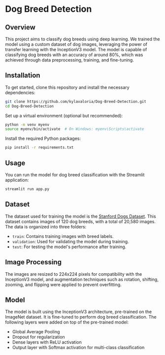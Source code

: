 # Dog Breed Detection

## Overview
This project aims to classify dog breeds using deep learning. We trained the model using a custom dataset of dog images, leveraging the power of transfer learning with the InceptionV3 model. The model is capable of classifying dog breeds with an accuracy of around 80%, which was achieved through data preprocessing, training, and fine-tuning.

## Installation
To get started, clone this repository and install the necessary dependencies:

```bash
git clone https://github.com/kylavaloria/Dog-Breed-Detection.git
cd Dog-Breed-Detection
```

Set up a virtual environment (optional but recommended):
```bash
python -m venv myenv
source myenv/bin/activate  # On Windows: myenv\Scripts\activate
```

Install the required Python packages:
```bash
pip install -r requirements.txt
```

## Usage
You can run the model for dog breed classification with the Streamlit application:
```bash
streamlit run app.py
```

## Dataset
The dataset used for training the model is the [Stanford Dogs Dataset](http://vision.stanford.edu/aditya86/ImageNetDogs/main.html). This dataset contains images of 120 dog breeds, with a total of 20,580 images. The data is organized into three folders:

- `train`: Contains training images with breed labels.
- `validation`: Used for validating the model during training.
- `test`: For testing the model's performance after training.

## Image Processing
The images are resized to 224x224 pixels for compatibility with the InceptionV3 model, and augmentation techniques such as rotation, shifting, zooming, and flipping were applied to prevent overfitting.

## Model
The model is built using the InceptionV3 architecture, pre-trained on the ImageNet dataset. It is fine-tuned to perform dog breed classification. The following layers were added on top of the pre-trained model:
- Global Average Pooling
- Dropout for regularization
- Dense layers with ReLU activation
- Output layer with Softmax activation for multi-class classification
